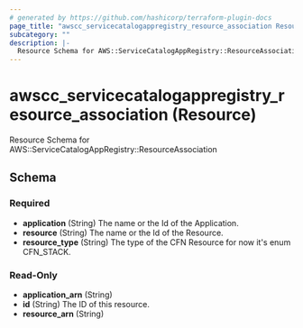 ```yaml
---
# generated by https://github.com/hashicorp/terraform-plugin-docs
page_title: "awscc_servicecatalogappregistry_resource_association Resource - terraform-provider-awscc"
subcategory: ""
description: |-
  Resource Schema for AWS::ServiceCatalogAppRegistry::ResourceAssociation
---
```


# awscc_servicecatalogappregistry_resource_association (Resource)

Resource Schema for AWS::ServiceCatalogAppRegistry::ResourceAssociation



<!-- schema generated by tfplugindocs -->
## Schema

### Required

- **application** (String) The name or the Id of the Application.
- **resource** (String) The name or the Id of the Resource.
- **resource_type** (String) The type of the CFN Resource for now it's enum CFN_STACK.

### Read-Only

- **application_arn** (String)
- **id** (String) The ID of this resource.
- **resource_arn** (String)


